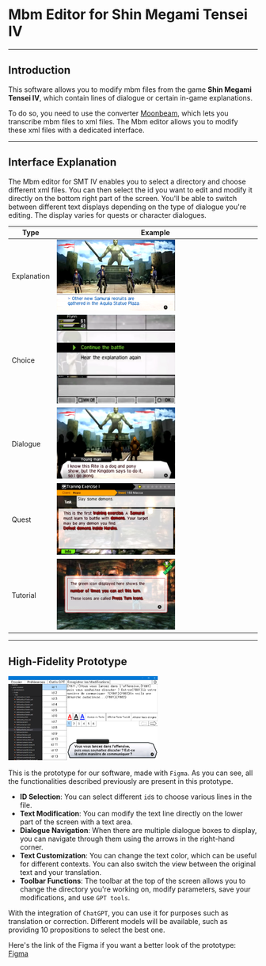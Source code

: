 # Mbm Editor for Shin Megami Tensei IV

___

## Introduction

This software allows you to modify mbm files from the game **Shin Megami Tensei IV**, which contain lines of dialogue or certain in-game explanations.

To do so, you need to use the converter [Moonbeam](https://github.com/Megaflan/Moonbeam), which lets you transcribe mbm files to xml files. The Mbm editor allows you to modify these xml files with a dedicated interface.

___

## Interface Explanation

The Mbm editor for SMT IV enables you to select a directory and choose different xml files. You can then select the id you want to edit and modify it directly on the bottom right part of the screen.
You'll be able to switch between different text displays depending on the type of dialogue you're editing. The display varies for quests or character dialogues.

| Type        | Example                                                                         |
|-------------|---------------------------------------------------------------------------------|
| Explanation | <img src="./source/explanation.png" width="60%" height="50%" alt="Explanation"> |
| Choice      | <img src="./source/choice.png" width="60%" height="50%" alt="Choice">           |
| Dialogue    | <img src="./source/Dialogue.png" width="60%" height="50%" alt="Dialogue">       |
| Quest       | <img src="./source/Quest.png" width="60%" height="50%" alt="Quest">             |
| Tutorial    | <img src="./source/tutorial.png" width="60%" height="50%" alt="Tutorial">       |

___

## High-Fidelity Prototype

<img src="./source/Prototype.png" width="60%" height="60%" alt="Prototype">

This is the prototype for our software, made with `Figma`. As you can see, all the functionalities described previously are present in this prototype.

- **ID Selection**: You can select different `id`s to choose various lines in the file.
- **Text Modification**: You can modify the text line directly on the lower part of the screen with a text area.
- **Dialogue Navigation**: When there are multiple dialogue boxes to display, you can navigate through them using the arrows in the right-hand corner.
- **Text Customization**: You can change the text color, which can be useful for different contexts. You can also switch the view between the original text and your translation.
- **Toolbar Functions**: The toolbar at the top of the screen allows you to change the directory you're working on, modify parameters, save your modifications, and use `GPT tools`.

With the integration of `ChatGPT`, you can use it for purposes such as translation or correction. Different models will be available, such as providing 10 propositions to select the best one.

Here's the link of the Figma if you want a better look of the prototype:
[Figma](https://www.figma.com/proto/pHbs6hODgOUGmSj3VI7xIB/Untitled?node-id=1-2&t=duxQtTR3rCX32GZz-0&scaling=contain&content-scaling=fixed&page-id=0%3A1&starting-point-node-id=1%3A2)